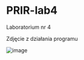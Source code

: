 # PRIR-lab4
 Laboratorium nr 4
 
 Zdjęcie z działania programu
 
 ![image](https://user-images.githubusercontent.com/24593366/143928257-d72f7910-a894-4ab4-90ce-4dc8196b3d43.png)

